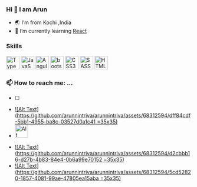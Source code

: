 
### Hi 👋 I am Arun

- 🌏 I’m from Kochi ,India
- 🌱 I’m currently learning [React](https://react.dev/)

### Skills
<img src="https://github.com/arunnintriva/arunnintriva/assets/68312594/2f81ec8e-482f-478d-9948-1c0d68bd2c8b" alt="TypeScript" width="36" height="36" max-width="100">
<img src =https://github.com/arunnintriva/arunnintriva/assets/68312594/7cf2d08f-1af4-4b0b-b281-54a9ff047a61  alt="JavaScript" width="36" height="36" max-width="100">
<img src=https://github.com/arunnintriva/arunnintriva/assets/68312594/b4167279-ff73-4d8d-9eac-7cc81dc6c220 alt="Angular" width="36" height="36" max-width="100">
<img src=https://github.com/arunnintriva/arunnintriva/assets/68312594/b9bba5da-c570-46c4-a9fd-514aad263cf8 alt="bootstrap-colored" width="36" height="36" max-width="100">
<img src=https://github.com/arunnintriva/arunnintriva/assets/68312594/44363c78-5fad-4c6c-9ee5-b4fa9daf17bc alt="CSS3" width="36" height="36" max-width="100">
<img src=https://github.com/arunnintriva/arunnintriva/assets/68312594/39eb60f1-d0f3-4747-9e4a-79c1e006d2d3 alt="SASS" width="36" height="36" max-width="100">
<img src=https://github.com/arunnintriva/arunnintriva/assets/68312594/8f52330a-a903-4bb5-a3d5-e3e7e846b2fe alt="HTML%" width="36" height="36" max-width="100">


### 📫 How to reach me: ...
- [ ] <a href="mailto:arunraju9837@gmail.com?">
- [![Alt Text](https://github.com/arunnintriva/arunnintriva/assets/68312594/dff84cdf-5bb1-4955-ba8c-03527d0a1c41 =35x35)](https://github.com/arunnintriva/arunnintriva)
- <a href="https://github.com/arunnintriva/arunnintriva">
  <img src="https://github.com/arunnintriva/arunnintriva/assets/68312594/dff84cdf-5bb1-4955-ba8c-03527d0a1c41" alt="Alt Text" width="35" height="35">
</a>



- [![Alt Text](https://github.com/arunnintriva/arunnintriva/assets/68312594/d2cbbb16-d27b-4b83-84e4-0b6a99e70152 =35x35)](https://www.linkedin.com/in/arun-raju-05374a1b7)
- [![Alt Text](https://github.com/arunnintriva/arunnintriva/assets/68312594/5cd52820-1857-4081-99ae-47805ea15aba =35x35)](https://github.com/arunnintriva/arunnintriva)






